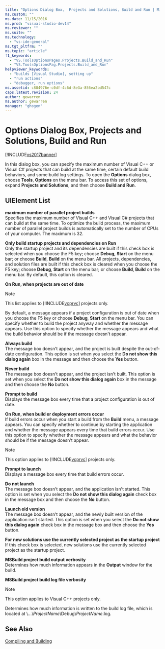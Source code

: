 ```yaml
---
title: "Options Dialog Box,  Projects and Solutions, Build and Run | Microsoft Docs"
ms.custom: ""
ms.date: 11/15/2016
ms.prod: "visual-studio-dev14"
ms.reviewer: ""
ms.suite: ""
ms.technology: 
  - "vs-ide-general"
ms.tgt_pltfrm: ""
ms.topic: "article"
f1_keywords: 
  - "VS.ToolsOptionsPages.Projects.Build_and_Run"
  - "VS.ToolsOptionsPag.Projects.Build_and_Run"
helpviewer_keywords: 
  - "builds [Visual Studio], setting up"
  - "run actions"
  - "debugger, run options"
ms.assetid: c884976e-c0df-4c6d-8e3a-856ea2bd547c
caps.latest.revision: 24
author: gewarren
ms.author: gewarren
manager: "ghogen"
---
```

# Options Dialog Box,  Projects and Solutions, Build and Run
[!INCLUDE[vs2017banner](../../includes/vs2017banner.md)]

  
In this dialog box, you can specify the maximum number of Visual C++ or Visual C# projects that can build at the same time, certain default build behaviors, and some build log settings. To open the **Options** dialog box, choose **Tools**, **Options** on the menu bar. To access this set of options, expand **Projects and Solutions**, and then choose **Build and Run**.  
  
## UIElement List  
 **maximum number of parallel project builds**  
 Specifies the maximum number of Visual C++ and Visual C# projects that can build at the same time. To optimize the build process, the maximum number of parallel project builds is automatically set to the number of CPUs of your computer. The maximum is 32.  
  
 **Only build startup projects and dependencies on Run**  
 Only the startup project and its dependencies are built if this check box is selected when you choose the F5 key; choose **Debug**, **Start** on the menu bar; or choose **Build**, **Build** on the menu bar. All projects, dependencies, and solution files are built if this check box is cleared when you choose the F5 key; choose **Debug**, **Start** on the menu bar; or choose **Build**, **Build** on the menu bar. By default, this option is cleared.  
  
 **On Run, when projects are out of date**  
 > [!NOTE]
>  This list applies to [!INCLUDE[vcprvc](../../includes/vcprvc-md.md)] projects only.  
  
 By default, a message appears if a project configuration is out of date when you choose the F5 key or choose **Debug**, **Start** on the menu bar. You can specify whether to build the project anyway and whether the message appears. Use this option to specify whether the message appears and what the build behavior should be if the message doesn't appear.  
  
 **Always build**  
 The message box doesn't appear, and the project is built despite the out-of-date configuration. This option is set when you select the **Do not show this dialog again** box in the message and then choose the **Yes** button.  
  
 **Never build**  
 The message box doesn't appear, and the project isn't built. This option is set when you select the **Do not show this dialog again** box in the message and then choose the **No** button.  
  
 **Prompt to build**  
 Displays the message box every time that a project configuration is out of date.  
  
 **On Run, when build or deployment errors occur**  
 If build errors occur when you start a build from the **Build** menu, a message appears. You can specify whether to continue by starting the application and whether the message appears every time that build errors occur. Use this option to specify whether the message appears and what the behavior should be if the message doesn't appear.  
  
> [!NOTE]
>  This option applies to [!INCLUDE[vcprvc](../../includes/vcprvc-md.md)] projects only.  
  
 **Prompt to launch**  
 Displays a message box every time that build errors occur.  
  
 **Do not launch**  
 The message box doesn't appear, and the application isn't started. This option is set when you select the **Do not show this dialog again** check box in the message box and then choose the **No** button.  
  
 **Launch old version**  
 The message box doesn't appear, and the newly built version of the application isn't started. This option is set when you select the **Do not show this dialog again** check box in the message box and then choose the **Yes** button.  
  
 **For new solutions use the currently selected project as the startup project**  
 If this check box is selected, new solutions use the currently selected project as the startup project.  
  
 **MSBuild project build output verbosity**  
 Determines how much information appears in the **Output** window for the build.  
  
 **MSBuild project build log file verbosity**  
 > [!NOTE]
>  This option applies to Visual C++ projects only.  
  
 Determines how much information is written to the build log file, which is located at \\...\\*ProjectName*\Debug\\*ProjectName*.log.  
  
## See Also  
 [Compiling and Building](../../ide/compiling-and-building-in-visual-studio.md)



